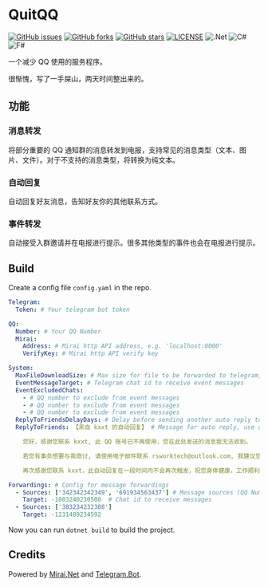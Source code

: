 # QuitQQ

[![GitHub issues](https://img.shields.io/github/issues/kxxt/QuitQQ)](https://github.com/kxxt/QuitQQ/issues)
[![GitHub forks](https://img.shields.io/github/forks/kxxt/QuitQQ)](https://github.com/kxxt/QuitQQ/network)
[![GitHub stars](https://img.shields.io/github/stars/kxxt/QuitQQ)](https://github.com/kxxt/QuitQQ/stargazers)
[![LICENSE](https://img.shields.io/badge/license-AGPL-yellowgreen)](LICENSE)
![.Net](https://img.shields.io/badge/.net-6.0-purple)
![C#](https://img.shields.io/badge/C%23-10.0-brightgreen)
![F#](https://img.shields.io/badge/F%23-6.0-purple)

一个减少 QQ 使用的服务程序。

很惭愧，写了一手屎山，两天时间整出来的。

## 功能

### 消息转发

将部分重要的 QQ 通知群的消息转发到电报，支持常见的消息类型（文本、图片、文件）。对于不支持的消息类型，将转换为纯文本。

### 自动回复

自动回复好友消息，告知好友你的其他联系方式。

### 事件转发

自动接受入群邀请并在电报进行提示。很多其他类型的事件也会在电报进行提示。

## Build

Create a config file `config.yaml` in the repo.

```yaml
Telegram:
  Token: # Your telegram bot token

QQ:
  Number: # Your QQ Number
  Mirai:
    Address: # Mirai http API address, e.g. 'localhost:8000'
    VerifyKey: # Mirai http API verify key

System:
  MaxFileDownloadSize: # Max size for file to be forwarded to telegram, e.g. 2000000000 (in bytes)
  EventMessageTarget: # Telegram chat id to receive event messages
  EventExcludedChats:
    - # QQ number to exclude from event messages
    - # QQ number to exclude from event messages
    - # QQ number to exclude from event messages
  ReplyToFriendsDelayDays: # Delay before sending another auto reply to your friend
  ReplyToFriends: 【来自 kxxt 的自动回复】 # Message for auto reply, use a blank line to represent a new line.

    您好，感谢您联系 kxxt, 此 QQ 账号已不再使用，您在此处发送的消息我无法收到。

    若您有事务想要与我商讨, 请使用电子邮件联系 rsworktech@outlook.com, 我建议您使用 PGP 加密电子邮件, 您可以在 Ubuntu Key Server 上找到我的 PGP 公钥。

    再次感谢您联系 kxxt，此自动回复在一段时间内不会再次触发，祝您身体健康，工作顺利。

Forwardings: # Config for message forwardings
  - Sources: ['342342342349', '691934563437'] # Message sources (QQ Number)
    Target: -1003240230500  # Chat id to receive messages
  - Sources: ['383234232388']
    Target: -1231489234592
```

Now you can run `dotnet build` to build the project.

## Credits

Powered by [Mirai.Net](https://github.com/SinoAHpx/Mirai.Net) and [Telegram.Bot](https://github.com/TelegramBots/Telegram.Bot).
